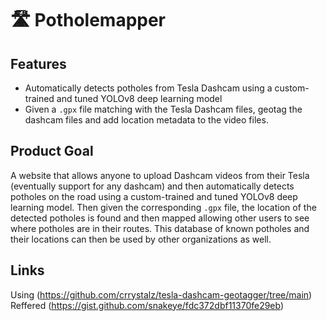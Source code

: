 # 🛣️ Potholemapper

## Features
- Automatically detects potholes from Tesla Dashcam using a custom-trained and tuned YOLOv8 deep learning model
- Given a ``.gpx`` file matching with the Tesla Dashcam files, geotag the dashcam files and add location metadata to the video files.

## Product Goal
A website that allows anyone to upload Dashcam videos from their Tesla (eventually support for any dashcam) and then automatically detects potholes on the road using a custom-trained and tuned YOLOv8 deep learning model. Then given the corresponding ``.gpx`` file, the location of the detected potholes is found and then mapped allowing other users to see where potholes are in their routes. This database of known potholes and their locations can then be used by other organizations as well.

## Links
Using (https://github.com/crrystalz/tesla-dashcam-geotagger/tree/main)
Reffered (https://gist.github.com/snakeye/fdc372dbf11370fe29eb)
